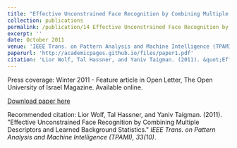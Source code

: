 ```yaml
---
title: "Effective Unconstrained Face Recognition by Combining Multiple Descriptors and Learned Background Statistics"
collection: publications
permalink: /publication/14 Effective Unconstrained Face Recognition by Combining Multiple Descriptors and Learned Background Statistics
excerpt: ''
date: October 2011
venue: 'IEEE Trans. on Pattern Analysis and Machine Intelligence (TPAMI), 33(10)'
paperurl: 'http://academicpages.github.io/files/paper1.pdf'
citation: 'Lior Wolf, Tal Hassner, and Yaniv Taigman. (2011). &quot;Effective Unconstrained Face Recognition by Combining Multiple Descriptors and Learned Background Statistics.&quot; <i>IEEE Trans. on Pattern Analysis and Machine Intelligence (TPAMI), 33(10)</i>.'
---
```

Press coverage:
Winter 2011 - Feature article in Open Letter, The Open University of Israel Magazine. Available online.

[Download paper here](http://academicpages.github.io/files/paper1.pdf)

Recommended citation: Lior Wolf, Tal Hassner, and Yaniv Taigman. (2011). "Effective Unconstrained Face Recognition by Combining Multiple Descriptors and Learned Background Statistics." <i>IEEE Trans. on Pattern Analysis and Machine Intelligence (TPAMI), 33(10)</i>.
